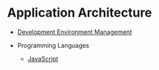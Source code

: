 # Application Architecture

* [Development Environment Management](./development-environment-management.md)

* Programming Languages

    * [JavaScript](./javascript/README.md)
